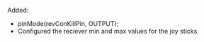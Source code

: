 Added: 
 - pinMode(revConKillPin, OUTPUT);
 - Configured the reciever min and max values for the joy sticks
